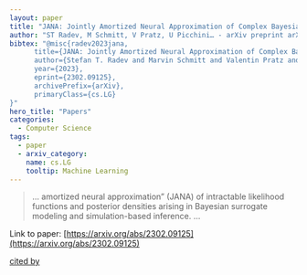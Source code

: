 ```yaml
---
layout: paper
title: "JANA: Jointly Amortized Neural Approximation of Complex Bayesian Models"
author: "ST Radev, M Schmitt, V Pratz, U Picchini… - arXiv preprint arXiv …, 2023 - arxiv.org"
bibtex: "@misc{radev2023jana,
      title={JANA: Jointly Amortized Neural Approximation of Complex Bayesian Models}, 
      author={Stefan T. Radev and Marvin Schmitt and Valentin Pratz and Umberto Picchini and Ullrich Köthe and Paul-Christian Bürkner},
      year={2023},
      eprint={2302.09125},
      archivePrefix={arXiv},
      primaryClass={cs.LG}
}"
hero_title: "Papers"
categories:
  - Computer Science
tags:
  - paper
  - arxiv_category:
    name: cs.LG
    tooltip: Machine Learning
---
```

>… amortized neural approximation” (JANA) of intractable likelihood functions and posterior densities arising in Bayesian surrogate modeling and simulation-based inference. …

Link to paper: [https://arxiv.org/abs/2302.09125](https://arxiv.org/abs/2302.09125)

[cited by](https://scholar.google.com/scholar?cites=9889389963876965867&as_sdt=5,33&sciodt=0,33&hl=en&num=20)
